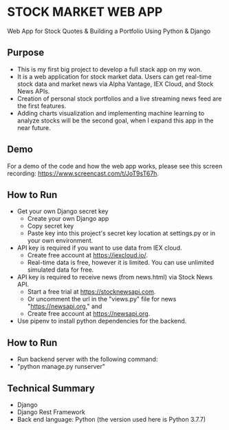 # STOCK MARKET WEB APP
Web App for Stock Quotes &amp; Building a Portfolio Using Python &amp; Django

## Purpose
* This is my first big project to develop a full stack app on my won.
* It is a web application for stock market data. Users can get real-time stock data and market news via Alpha Vantage, IEX Cloud, and Stock News APIs.
* Creation of personal stock portfolios and a live streaming news feed are the first features.
* Adding charts visualization and implementing machine learning to analyze stocks will be the second goal, when I expand this app in the near future.

## Demo
For a demo of the code and how the web app works, please see this screen recording: https://www.screencast.com/t/JoT9sT67h.

## How to Run
* Get your own Django secret key
	* Create your own Django app
	* Copy secret key
	* Paste key into this project's secret key location at settings.py or in your own environment.
* API key is required if you want to use data from IEX cloud.
	* Create free account at https://iexcloud.io/.
	* Real-time data is free, however it is limited. You can use unlimited simulated data for free.
* API key is required to receive news (from news.html) via Stock News API.
	* Start a free trial at https://stocknewsapi.com.
	* Or uncomment the url in the "views.py" file for news "https://newsapi.org," and
	* Create free account at https://newsapi.org.
* Use pipenv to install python dependencies for the backend.

## How to Run
* Run backend server with the following command:
* "python manage.py runserver"

## Technical Summary
* Django
* Django Rest Framework
* Back end language: Python (the version used here is Python 3.7.7)